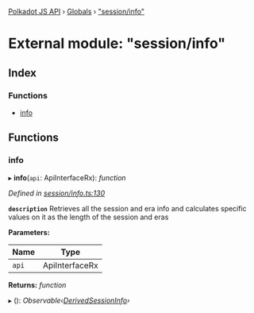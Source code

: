 [Polkadot JS API](../README.md) › [Globals](../globals.md) › ["session/info"](_session_info_.md)

# External module: "session/info"

## Index

### Functions

* [info](_session_info_.md#info)

## Functions

###  info

▸ **info**(`api`: ApiInterfaceRx): *function*

*Defined in [session/info.ts:130](https://github.com/polkadot-js/api/blob/506b042f8c/packages/api-derive/src/session/info.ts#L130)*

**`description`** Retrieves all the session and era info and calculates specific values on it as the length of the session and eras

**Parameters:**

Name | Type |
------ | ------ |
`api` | ApiInterfaceRx |

**Returns:** *function*

▸ (): *Observable‹[DerivedSessionInfo](../interfaces/_types_.derivedsessioninfo.md)›*
